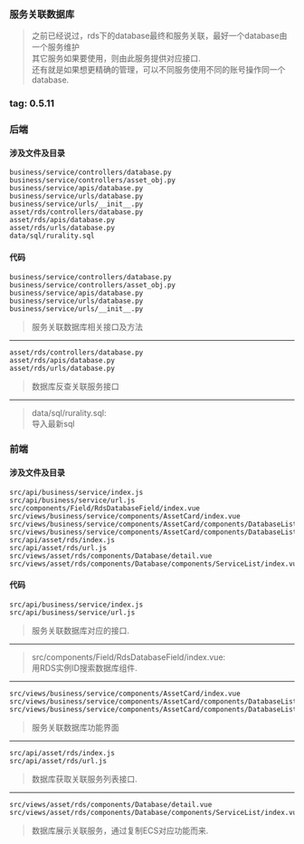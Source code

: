 ### 服务关联数据库
> 之前已经说过，rds下的database最终和服务关联，最好一个database由一个服务维护  
> 其它服务如果要使用，则由此服务提供对应接口.  
> 还有就是如果想更精确的管理，可以不同服务使用不同的账号操作同一个database.  

### tag: 0.5.11

### 后端

#### 涉及文件及目录
```
business/service/controllers/database.py
business/service/controllers/asset_obj.py
business/service/apis/database.py
business/service/urls/database.py
business/service/urls/__init__.py
asset/rds/controllers/database.py
asset/rds/apis/database.py
asset/rds/urls/database.py
data/sql/rurality.sql
```

#### 代码
>
```
business/service/controllers/database.py
business/service/controllers/asset_obj.py
business/service/apis/database.py
business/service/urls/database.py
business/service/urls/__init__.py
```
> 服务关联数据库相关接口及方法  

------
>
```
asset/rds/controllers/database.py
asset/rds/apis/database.py
asset/rds/urls/database.py
```
> 数据库反查关联服务接口  

------
> data/sql/rurality.sql:  
> 导入最新sql

### 前端

#### 涉及文件及目录
```
src/api/business/service/index.js
src/api/business/service/url.js
src/components/Field/RdsDatabaseField/index.vue
src/views/business/service/components/AssetCard/index.vue
src/views/business/service/components/AssetCard/components/DatabaseList/index.vue
src/views/business/service/components/AssetCard/components/DatabaseList/components/ObjDialog/index.vue
src/api/asset/rds/index.js
src/api/asset/rds/url.js
src/views/asset/rds/components/Database/detail.vue
src/views/asset/rds/components/Database/components/ServiceList/index.vue
```

#### 代码
>
```
src/api/business/service/index.js
src/api/business/service/url.js
```
> 服务关联数据库对应的接口.  

------
> src/components/Field/RdsDatabaseField/index.vue:  
> 用RDS实例ID搜索数据库组件.  

------
>
```
src/views/business/service/components/AssetCard/index.vue
src/views/business/service/components/AssetCard/components/DatabaseList/index.vue
src/views/business/service/components/AssetCard/components/DatabaseList/components/ObjDialog/index.vue
```
> 服务关联数据库功能界面  

------
>
```
src/api/asset/rds/index.js
src/api/asset/rds/url.js
```
> 数据库获取关联服务列表接口.  

------
> 
```
src/views/asset/rds/components/Database/detail.vue
src/views/asset/rds/components/Database/components/ServiceList/index.vue
```
> 数据库展示关联服务，通过复制ECS对应功能而来.  
